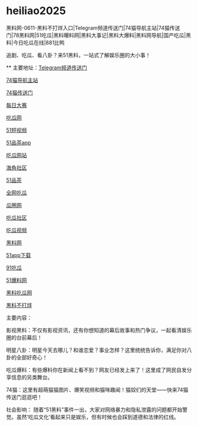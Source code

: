 # heiliao2025
黑料网-0611-黑料不打烊入口|Telegram频道传送门|74猫导航主站|74猫传送门|78黑料网|51吃瓜|黑料曝料网|黑料大事记|黑料大爆料|黑料网导航|国产吃瓜|黑料|今日吃瓜在线|881比鸭

追剧、吃瓜、看八卦？来51黑料，一站式了解娱乐圈的大小事！

** 主要地址：<a href="https://74mao.com/">Telegram频道传送门</a>

<a href="https://74mao.com/">74猫导航主站</a>

<a href="https://74mao.com/">74猫传送门</a>

<a href="https://pc1-26.pages.dev/">每日大赛</a>

<a href="https://cg1-39.pages.dev/">吃瓜网</a>

<a href="https://pc2-25.pages.dev/">51短视频</a>

<a href="https://pc10-24.pages.dev/">51品茶app</a>

<a href="https://cg1-27.pages.dev/">吃瓜网站</a>

<a href="https://cg8-12.pages.dev/">海角社区</a>

<a href="https://pc8-34.pages.dev/">51品茶</a>

<a href="https://cg4-21.pages.dev/">全网吃瓜</a>

<a href="https://cg6-21.pages.dev/">瓜圈网</a>

<a href="https://cg5-24.pages.dev/">吃瓜社区</a>

<a href="https://cg9-07.pages.dev/">吃瓜视频</a>

<a href="https://heiliaowangjin.pages.dev/">黑料网</a>

<a href="https://xiazaianzhuang.pages.dev/">51app下载</a>

<a href="https://91chiguazhongxin.pages.dev/">91吃瓜</a>

<a href="https://jinrichigua01.pages.dev/">51爆料网</a>

<a href="https://chiguaqunzhongde.pages.dev/">黑料吃瓜网</a>

<a href="https://heiliaobudayang01.pages.dev/">黑料不打烊</a>

主要内容：

影视黑料：不仅有影视资讯，还有你想知道的幕后故事和热门争议，一起看清娱乐圈的台前幕后！

明星八卦：明星今天去哪儿？和谁恋爱？事业怎样？这里统统告诉你，满足你对八卦的全部好奇心！

吃瓜爆料：有些爆料你在新闻上看不到？网友已经发上来了！这里成了网民自发分享信息的另类舞台。

74猫：这里有超萌猫猫图片、爆笑视频和猫咪趣闻！猫奴们的天堂——快来74猫传送门逛逛吧！

社会影响：
随着“51黑料”事件一出，大家对网络暴力和隐私泄露的问题都开始警觉。虽然‘吃瓜文化’看起来只是娱乐，但有时候也会踩到道德和法律的红线。
